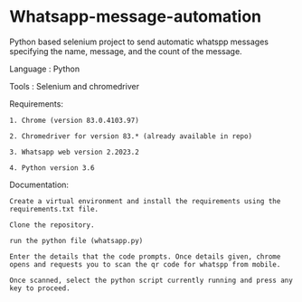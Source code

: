 # Whatsapp-message-automation
Python based selenium project to send automatic whatspp messages specifying the name, message, and the count of the message.

Language : Python

Tools : Selenium and chromedriver

Requirements:
	
	1. Chrome (version 83.0.4103.97)

	2. Chromedriver for version 83.* (already available in repo)

	3. Whatsapp web version 2.2023.2

	4. Python version 3.6


Documentation:

	Create a virtual environment and install the requirements using the requirements.txt file.
	
	Clone the repository.

	run the python file (whatsapp.py)

	Enter the details that the code prompts. Once details given, chrome opens and requests you to scan the qr code for whatspp from mobile.

	Once scanned, select the python script currently running and press any key to proceed.
	
	
